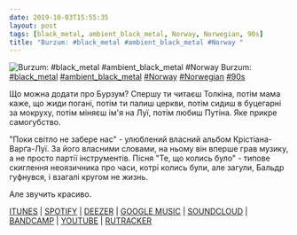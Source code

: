 ```yaml
---
date: 2019-10-03T15:55:35
layout: post
tags: [black_metal, ambient_black_metal, Norway, Norwegian, 90s]
title: "Burzum: #black_metal #ambient_black_metal #Norway "
---
```

![Burzum: #black_metal #ambient_black_metal #Norway ](https://res.cloudinary.com/vast-space-unexplored/image/upload/q_auto,dpr_auto,w_auto/photos/photo_749_03-10-2019_15-55-35.jpg)
Burzum: [#black_metal](/tags/#black_metal) [#ambient_black_metal](/tags/#ambient_black_metal) [#Norway](/tags/#Norway) [#Norwegian](/tags/#Norwegian) [#90s](/tags/#90s)

Що можна додати про Бурзум? Спершу ти читаєш Толкіна, потім мама каже, що жиди погані, потім ти палиш церкви, потім сидиш в буцегарні за мокруху, потім міняєш ім&#39;я на Луї, потім любиш Путіна. Яке прикре самогубство.

&quot;Поки світло не забере нас&quot; - улюблений власний альбом Крістіана-Варґа-Луї. За його власними словами, на ньому він вперше грав музику, а не просто партії інструментів. Пісня &quot;Те, що колись було&quot; - типове скиглення неоязичника про часи, котрі колись були, але загули, Бальдр гуфнувся, і взагалі кругом не жизнь.

Але звучить красиво.

[ITUNES](https://music.apple.com/us/album/hvis-lyset-tar-oss/286929768) \| [SPOTIFY](https://open.spotify.com/album/277GP8d3KlBSQwMZJza6pe) \| [DEEZER](https://www.deezer.com/album/967751?utm_source=deezer&amp;utm_content=album-967751&amp;utm_term=1601611822_1570106608&amp;utm_medium=web) \| [GOOGLE MUSIC](https://play.google.com/music/m/Bqrjmmthxq3mmq7lywsaurmi6x4?t=Hvis_lyset_tar_oss_-_Burzum) \| [SOUNDCLOUD](https://soundcloud.com/burzum-7/sets/hvis-lyset-tar-oss) \| [BANDCAMP](https://byelobog.bandcamp.com/album/hvis-lyset-tar-oss) \| [YOUTUBE](https://www.youtube.com/playlist?list=PL50F1E8D5DA8D4665) \| [RUTRACKER](https://rutracker.org/forum/viewtopic.php?t=5336571)